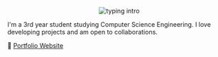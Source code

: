 <p align="center">
<img src="https://readme-typing-svg.herokuapp.com?color=9dc1d4&center=true&vCenter=true&lines=Hello+everyone!;My+name's+Saanvi+Kumar." alt="typing intro">
</p>

I'm a 3rd year student studying Computer Science Engineering. I love developing projects and am open to collaborations.

🚀 [Portfolio Website](https://saanvikumar.dev)
